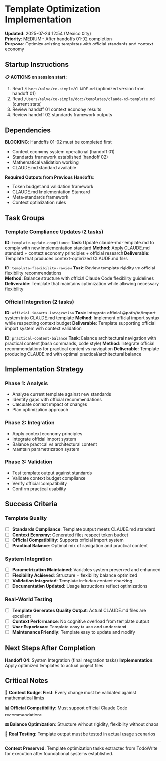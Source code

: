 # Template Optimization Implementation

**Updated**: 2025-07-24 12:54 (Mexico City)  
**Priority**: MEDIUM - After handoffs 01-02 completion  
**Purpose**: Optimize existing templates with official standards and context economy

## Startup Instructions

**📋 ACTIONS on session start:**
1. Read `/Users/nalve/ce-simple/CLAUDE.md` (optimized version from handoff 01)
2. Read `/Users/nalve/ce-simple/docs/templates/claude-md-template.md` (current state)
3. Review handoff 01 context economy results
4. Review handoff 02 standards framework outputs

## Dependencies

**BLOCKING**: Handoffs 01-02 must be completed first
- Context economy system operational (handoff 01)
- Standards framework established (handoff 02)
- Mathematical validation working
- CLAUDE.md standard available

**Required Outputs from Previous Handoffs**:
- Token budget and validation framework
- CLAUDE.md Implementation Standard  
- Meta-standards framework
- Context optimization rules

## Task Groups

### Template Compliance Updates (2 tasks)
**ID**: `template-update-compliance`
**Task**: Update claude-md-template.md to comply with new implementation standard
**Method**: Apply CLAUDE.md standard + context economy principles + official research
**Deliverable**: Template that produces context-optimized CLAUDE.md files

**ID**: `template-flexibility-review`
**Task**: Review template rigidity vs official flexibility recommendations  
**Method**: Balance structure with official Claude Code flexibility guidelines
**Deliverable**: Template that maintains optimization while allowing necessary flexibility

### Official Integration (2 tasks)
**ID**: `official-imports-integration`
**Task**: Integrate official @path/to/import system into CLAUDE.md template
**Method**: Implement official import syntax while respecting context budget
**Deliverable**: Template supporting official import system with context validation

**ID**: `practical-content-balance`
**Task**: Balance architectural navigation with practical content (bash commands, code style)
**Method**: Integrate official recommendations for practical content vs navigation
**Deliverable**: Template producing CLAUDE.md with optimal practical/architectural balance

## Implementation Strategy

### Phase 1: Analysis
- Analyze current template against new standards
- Identify gaps with official recommendations  
- Calculate context impact of changes
- Plan optimization approach

### Phase 2: Integration
- Apply context economy principles
- Integrate official import system
- Balance practical vs architectural content
- Maintain parametrization system

### Phase 3: Validation
- Test template output against standards
- Validate context budget compliance
- Verify official compatibility
- Confirm practical usability

## Success Criteria

### Template Quality
- [ ] **Standards Compliance**: Template output meets CLAUDE.md standard
- [ ] **Context Economy**: Generated files respect token budget
- [ ] **Official Compatibility**: Supports official import system
- [ ] **Practical Balance**: Optimal mix of navigation and practical content

### System Integration
- [ ] **Parametrization Maintained**: Variables system preserved and enhanced
- [ ] **Flexibility Achieved**: Structure + flexibility balance optimized
- [ ] **Validation Integrated**: Template includes context checking
- [ ] **Documentation Updated**: Usage instructions reflect optimizations

### Real-World Testing
- [ ] **Template Generates Quality Output**: Actual CLAUDE.md files are excellent
- [ ] **Context Performance**: No cognitive overload from template output
- [ ] **User Experience**: Template easy to use and understand
- [ ] **Maintenance Friendly**: Template easy to update and modify

## Next Steps After Completion

**Handoff 04**: System Integration (final integration tasks)
**Implementation**: Apply optimized templates to actual project files

## Critical Notes

**🔧 Context Budget First**: Every change must be validated against mathematical limits

**📊 Official Compatibility**: Must support official Claude Code recommendations

**⚖️ Balance Optimization**: Structure without rigidity, flexibility without chaos

**🧪 Real Testing**: Template output must be tested in actual usage scenarios

---

**Context Preserved**: Template optimization tasks extracted from TodoWrite for execution after foundational systems established.